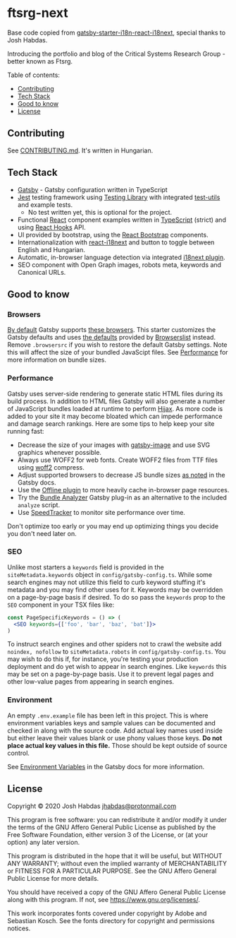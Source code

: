 # ftsrg-next

Base code copied from [gatsby-starter-i18n-react-i18next](https://code.habd.as/comfusion/gatsby-starter-i18n-react-i18next), special thanks to Josh Habdas.

Introducing the portfolio and blog of the Critical Systems Research Group - better known as Ftsrg.

Table of contents:

- [Contributing](#contributing)
- [Tech Stack](#readmes)
- [Good to know](#good-to-know)
- [License](#license)

## Contributing

See [CONTRIBUTING.md](CONTRIBUTING.md). It's written in Hungarian.

## Tech Stack

- [Gatsby](https://www.gatsbyjs.org/) - Gatsby configuration written in TypeScript
- [Jest](https://jestjs.io/) testing framework using [Testing Library](https://testing-library.com/) with integrated [test-utils](https://testing-library.com/docs/react-testing-library/setup#configuring-jest-with-test-utils) and example tests.
  - No test written yet, this is optional for the project.
- Functional [React](https://reactjs.org/) component examples written in [TypeScript](https://www.typescriptlang.org/) (strict) and using [React Hooks](https://reactjs.org/docs/hooks-reference.html) API.
- UI provided by bootstrap, using the [React Bootstrap](https://react-bootstrap.github.io/) components.
- Internationalization with [react-i18next](https://react.i18next.com/) and button to toggle between English and Hungarian.
- Automatic, in-browser language detection via integrated [i18next plugin](https://github.com/i18next/i18next-browser-languageDetector).
- SEO component with Open Graph images, robots meta, keywords and Canonical URLs.

## Good to know

### Browsers

[By default](https://www.gatsbyjs.org/docs/browser-support/) Gatsby supports [these browsers](https://browserl.ist/?q=%22%3E0.25%25%22%2C+%22not+dead%22). This starter customizes the Gatsby defaults and uses [the defaults](https://browserl.ist/?q=defaults) provided by [Browserslist](https://github.com/browserslist/browserslist) instead. Remove `.browsersrc` if you wish to restore the default Gatsby settings. Note this will affect the size of your bundled JavaScipt files. See [Performance](#performance) for more information on bundle sizes.

### Performance

Gatsby uses server-side rendering to generate static HTML files during its build process. In addition to HTML files Gatsby will also generate a number of JavaScript bundles loaded at runtime to perform [Hijax](https://domscripting.com/blog/display/41). As more code is added to your site it may become bloated which can impede performance and damage search rankings. Here are some tips to help keep your site running fast:

- Decrease the size of your images with [gatsby-image](https://www.gatsbyjs.org/docs/using-gatsby-image/) and use SVG graphics whenever possible.
- Always use WOFF2 for web fonts. Create WOFF2 files from TTF files using [woff2](https://github.com/google/woff2) compress.
- Adjust supported browsers to decrease JS bundle sizes [as noted](https://www.gatsbyjs.org/docs/browser-support/) in the Gatsby docs.
- Use the [Offline plugin](https://www.gatsbyjs.org/packages/gatsby-plugin-offline/) to more heavily cache in-browser page resources.
- Try the [Bundle Analyzer](https://www.gatsbyjs.org/packages/gatsby-plugin-webpack-bundle-analyser-v2/) Gatsby plug-in as an alternative to the included `analyze` script.
- Use [SpeedTracker](https://habd.as/post/monitor-pwa-website-performance/) to monitor site performance over time.

Don't optimize too early or you may end up optimizing things you decide you don't need later on.

### SEO

Unlike most starters a `keywords` field is provided in the `siteMetadata.keywords` object in `config/gatsby-config.ts`. While some search engines may not utilize this field to curb keyword stuffing it's metadata and you may find other uses for it. Keywords may be overridden on a page-by-page basis if desired. To do so pass the `keywords` prop to the `SEO` component in your TSX files like:

```jsx
const PageSpecificKeywords = () => (
  <SEO keywords={['foo', 'bar', 'baz', 'bat']}>
)
```

To instruct search engines and other spiders not to crawl the website add `noindex, nofollow` to `siteMetadata.robots` in `config/gatsby-config.ts`. You may wish to do this if, for instance, you're testing your production deployment and do yet wish to appear in search engines. Like `keywords` this may be set on a page-by-page basis. Use it to prevent legal pages and other low-value pages from appearing in search engines.

### Environment

An empty `.env.example` file has been left in this project. This is where environment variables keys and sample values can be documented and checked in along with the source code. Add actual key names used inside but either leave their values blank or use phony values those keys. **Do not place actual key values in this file.** Those should be kept outside of source control.

See [Environment Variables](https://www.gatsbyjs.org/docs/environment-variables/) in the Gatsby docs for more information.

## License

Copyright © 2020 Josh Habdas <jhabdas@protonmail.com>

This program is free software: you can redistribute it and/or modify it under the terms of the GNU Affero General Public License as published by the Free Software Foundation, either version 3 of the License, or (at your option) any later version.

This program is distributed in the hope that it will be useful, but WITHOUT ANY WARRANTY; without even the implied warranty of MERCHANTABILITY or FITNESS FOR A PARTICULAR PURPOSE. See the GNU Affero General Public License for more details.

You should have received a copy of the GNU Affero General Public License along with this program. If not, see <https://www.gnu.org/licenses/>.

This work incorporates fonts covered under copyright by Adobe and Sebastian Kosch. See the fonts directory for copyright and permissions notices.
